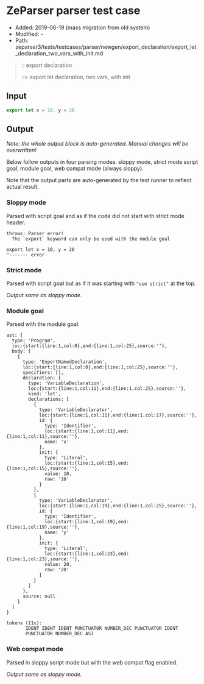 # ZeParser parser test case

- Added: 2019-06-19 (mass migration from old system)
- Modified: -
- Path: zeparser3/tests/testcases/parser/newgen/export_declaration/export_let_declaration_two_vars_with_init.md

> :: export declaration
>
> ::> export let declaration, two vars, with init

## Input

`````js
export let x = 10, y = 20
`````

## Output

_Note: the whole output block is auto-generated. Manual changes will be overwritten!_

Below follow outputs in four parsing modes: sloppy mode, strict mode script goal, module goal, web compat mode (always sloppy).

Note that the output parts are auto-generated by the test runner to reflect actual result.

### Sloppy mode

Parsed with script goal and as if the code did not start with strict mode header.

`````
throws: Parser error!
  The `export` keyword can only be used with the module goal

export let x = 10, y = 20
^------- error
`````

### Strict mode

Parsed with script goal but as if it was starting with `"use strict"` at the top.

_Output same as sloppy mode._

### Module goal

Parsed with the module goal.

`````
ast: {
  type: 'Program',
  loc:{start:{line:1,col:0},end:{line:1,col:25},source:''},
  body: [
    {
      type: 'ExportNamedDeclaration',
      loc:{start:{line:1,col:0},end:{line:1,col:25},source:''},
      specifiers: [],
      declaration: {
        type: 'VariableDeclaration',
        loc:{start:{line:1,col:11},end:{line:1,col:25},source:''},
        kind: 'let',
        declarations: [
          {
            type: 'VariableDeclarator',
            loc:{start:{line:1,col:11},end:{line:1,col:17},source:''},
            id: {
              type: 'Identifier',
              loc:{start:{line:1,col:11},end:{line:1,col:11},source:''},
              name: 'x'
            },
            init: {
              type: 'Literal',
              loc:{start:{line:1,col:15},end:{line:1,col:15},source:''},
              value: 10,
              raw: '10'
            }
          },
          {
            type: 'VariableDeclarator',
            loc:{start:{line:1,col:19},end:{line:1,col:25},source:''},
            id: {
              type: 'Identifier',
              loc:{start:{line:1,col:19},end:{line:1,col:19},source:''},
              name: 'y'
            },
            init: {
              type: 'Literal',
              loc:{start:{line:1,col:23},end:{line:1,col:23},source:''},
              value: 20,
              raw: '20'
            }
          }
        ]
      },
      source: null
    }
  ]
}

tokens (11x):
       IDENT IDENT IDENT PUNCTUATOR NUMBER_DEC PUNCTUATOR IDENT
       PUNCTUATOR NUMBER_DEC ASI
`````


### Web compat mode

Parsed in sloppy script mode but with the web compat flag enabled.

_Output same as sloppy mode._

